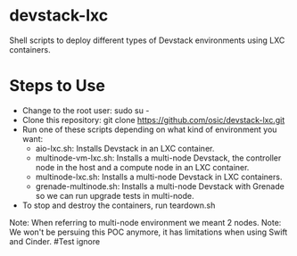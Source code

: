 # devstack-lxc

Shell scripts to deploy different types of Devstack environments using LXC containers.

# Steps to Use
- Change to the root user: sudo su -
- Clone this repository: git clone https://github.com/osic/devstack-lxc.git
- Run one of these scripts depending on what kind of environment you want:
     - aio-lxc.sh: Installs Devstack in an LXC container.
     - multinode-vm-lxc.sh: Installs a multi-node Devstack, the controller node in the host and a compute node in an LXC container.  
     - multinode-lxc.sh: Installs a multi-node Devstack in LXC containers.
     - grenade-multinode.sh: Installs a multi-node Devstack with Grenade so we can run upgrade tests in multi-node. 
- To stop and destroy the containers, run teardown.sh

Note: When referring to multi-node environment we meant 2 nodes.
Note: We won't be persuing this POC anymore, it has limitations when using Swift and Cinder.
#Test ignore

